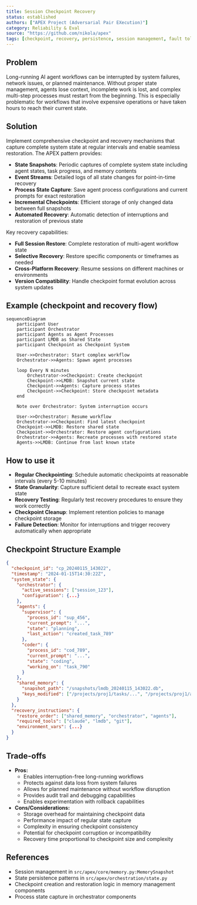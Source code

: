 ```yaml
---
title: Session Checkpoint Recovery
status: established
authors: ["APEX Project (Adversarial Pair EXecution)"]
category: Reliability & Eval
source: "https://github.com/nikola/apex"
tags: [checkpoint, recovery, persistence, session management, fault tolerance, state restoration]
---
```


## Problem
Long-running AI agent workflows can be interrupted by system failures, network issues, or planned maintenance. Without proper state management, agents lose context, incomplete work is lost, and complex multi-step processes must restart from the beginning. This is especially problematic for workflows that involve expensive operations or have taken hours to reach their current state.

## Solution
Implement comprehensive checkpoint and recovery mechanisms that capture complete system state at regular intervals and enable seamless restoration. The APEX pattern provides:

- **State Snapshots**: Periodic captures of complete system state including agent states, task progress, and memory contents
- **Event Streams**: Detailed logs of all state changes for point-in-time recovery
- **Process State Capture**: Save agent process configurations and current prompts for exact restoration
- **Incremental Checkpoints**: Efficient storage of only changed data between full snapshots
- **Automated Recovery**: Automatic detection of interruptions and restoration of previous state

Key recovery capabilities:
- **Full Session Restore**: Complete restoration of multi-agent workflow state
- **Selective Recovery**: Restore specific components or timeframes as needed
- **Cross-Platform Recovery**: Resume sessions on different machines or environments
- **Version Compatibility**: Handle checkpoint format evolution across system updates

## Example (checkpoint and recovery flow)
```mermaid
sequenceDiagram
    participant User
    participant Orchestrator
    participant Agents as Agent Processes
    participant LMDB as Shared State
    participant Checkpoint as Checkpoint System

    User->>Orchestrator: Start complex workflow
    Orchestrator->>Agents: Spawn agent processes

    loop Every N minutes
        Orchestrator->>Checkpoint: Create checkpoint
        Checkpoint->>LMDB: Snapshot current state
        Checkpoint->>Agents: Capture process states
        Checkpoint->>Checkpoint: Store checkpoint metadata
    end

    Note over Orchestrator: System interruption occurs

    User->>Orchestrator: Resume workflow
    Orchestrator->>Checkpoint: Find latest checkpoint
    Checkpoint->>LMDB: Restore shared state
    Checkpoint->>Orchestrator: Restore agent configurations
    Orchestrator->>Agents: Recreate processes with restored state
    Agents->>LMDB: Continue from last known state
```

## How to use it
- **Regular Checkpointing**: Schedule automatic checkpoints at reasonable intervals (every 5-10 minutes)
- **State Granularity**: Capture sufficient detail to recreate exact system state
- **Recovery Testing**: Regularly test recovery procedures to ensure they work correctly
- **Checkpoint Cleanup**: Implement retention policies to manage checkpoint storage
- **Failure Detection**: Monitor for interruptions and trigger recovery automatically when appropriate

## Checkpoint Structure Example
```json
{
  "checkpoint_id": "cp_20240115_143022",
  "timestamp": "2024-01-15T14:30:22Z",
  "system_state": {
    "orchestrator": {
      "active_sessions": ["session_123"],
      "configuration": {...}
    },
    "agents": {
      "supervisor": {
        "process_id": "sup_456",
        "current_prompt": "...",
        "state": "planning",
        "last_action": "created_task_789"
      },
      "coder": {
        "process_id": "cod_789",
        "current_prompt": "...",
        "state": "coding",
        "working_on": "task_790"
      }
    },
    "shared_memory": {
      "snapshot_path": "/snapshots/lmdb_20240115_143022.db",
      "keys_modified": ["/projects/proj1/tasks/...", "/projects/proj1/agents/..."]
    }
  },
  "recovery_instructions": {
    "restore_order": ["shared_memory", "orchestrator", "agents"],
    "required_tools": ["claude", "lmdb", "git"],
    "environment_vars": {...}
  }
}
```

## Trade-offs
- **Pros:**
    - Enables interruption-free long-running workflows
    - Protects against data loss from system failures
    - Allows for planned maintenance without workflow disruption
    - Provides audit trail and debugging capabilities
    - Enables experimentation with rollback capabilities
- **Cons/Considerations:**
    - Storage overhead for maintaining checkpoint data
    - Performance impact of regular state capture
    - Complexity in ensuring checkpoint consistency
    - Potential for checkpoint corruption or incompatibility
    - Recovery time proportional to checkpoint size and complexity

## References
- Session management in `src/apex/core/memory.py:MemorySnapshot`
- State persistence patterns in `src/apex/orchestration/state.py`
- Checkpoint creation and restoration logic in memory management components
- Process state capture in orchestrator components
